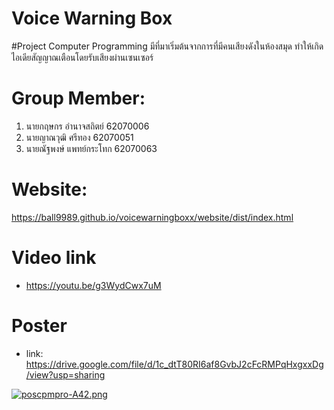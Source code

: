 # Voice Warning Box
#Project Computer Programming
มีที่มาเริ่มต้นจากการที่มีคนเสียงดังในห้องสมุด ทำให้เกิดไอเดียสัญญาณเตือนโดยรับเสียงผ่านเซนเซอร์

# Group Member:
1. นายกฤษกร อำนาจสถิตย์ 62070006
2. นายญาณวุฒิ ศรีทอง 62070051
3. นายณัฐพงษ์ แพทย์กระโทก 62070063


# Website:
  https://ball9989.github.io/voicewarningboxx/website/dist/index.html




# Video link
- https://youtu.be/g3WydCwx7uM


# Poster
- link: https://drive.google.com/file/d/1c_dtT80RI6af8GvbJ2cFcRMPqHxgxxDg/view?usp=sharing

[![poscpmpro-A42.png](https://i.imgur.com/A9gbGpq.jpg)](https://i.imgur.com/A9gbGpq)
